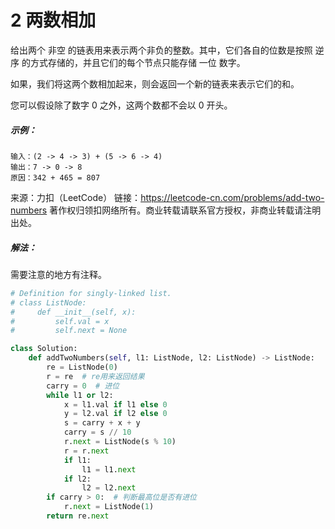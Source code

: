 # 2 两数相加

给出两个 非空 的链表用来表示两个非负的整数。其中，它们各自的位数是按照 逆序 的方式存储的，并且它们的每个节点只能存储 一位 数字。

如果，我们将这两个数相加起来，则会返回一个新的链表来表示它们的和。

您可以假设除了数字 0 之外，这两个数都不会以 0 开头。

##### 示例：

```
输入：(2 -> 4 -> 3) + (5 -> 6 -> 4)
输出：7 -> 0 -> 8
原因：342 + 465 = 807
```

来源：力扣（LeetCode）
链接：https://leetcode-cn.com/problems/add-two-numbers
著作权归领扣网络所有。商业转载请联系官方授权，非商业转载请注明出处。

##### 解法：

需要注意的地方有注释。

```python
# Definition for singly-linked list.
# class ListNode:
#     def __init__(self, x):
#         self.val = x
#         self.next = None

class Solution:
    def addTwoNumbers(self, l1: ListNode, l2: ListNode) -> ListNode:
        re = ListNode(0)
        r = re  # re用来返回结果
        carry = 0  # 进位
        while l1 or l2:
            x = l1.val if l1 else 0
            y = l2.val if l2 else 0
            s = carry + x + y
            carry = s // 10
            r.next = ListNode(s % 10)
            r = r.next
            if l1:
                l1 = l1.next
            if l2:
                l2 = l2.next
        if carry > 0:  # 判断最高位是否有进位
            r.next = ListNode(1)
        return re.next
```

